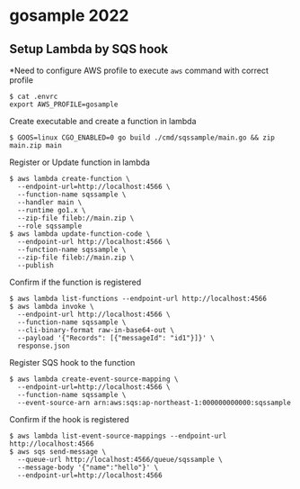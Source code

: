 # gosample 2022
## Setup Lambda by SQS hook
*Need to configure AWS profile to execute `aws` command with correct profile
```
$ cat .envrc
export AWS_PROFILE=gosample
```

Create executable and create a function in lambda
```
$ GOOS=linux CGO_ENABLED=0 go build ./cmd/sqssample/main.go && zip main.zip main
```

Register or Update function in lambda
```
$ aws lambda create-function \
  --endpoint-url=http://localhost:4566 \
  --function-name sqssample \
  --handler main \
  --runtime go1.x \
  --zip-file fileb://main.zip \
  --role sqssample
$ aws lambda update-function-code \
  --endpoint-url http://localhost:4566 \
  --function-name sqssample \
  --zip-file fileb://main.zip \
  --publish
```

Confirm if the function is registered
```
$ aws lambda list-functions --endpoint-url http://localhost:4566
$ aws lambda invoke \
  --endpoint-url http://localhost:4566 \
  --function-name sqssample \
  --cli-binary-format raw-in-base64-out \
  --payload '{"Records": [{"messageId": "id1"}]}' \
  response.json
```

Register SQS hook to the function
```
$ aws lambda create-event-source-mapping \
  --endpoint-url=http://localhost:4566 \
  --function-name sqssample \
  --event-source-arn arn:aws:sqs:ap-northeast-1:000000000000:sqssample
```

Confirm if the hook is registered
```
$ aws lambda list-event-source-mappings --endpoint-url http://localhost:4566
$ aws sqs send-message \
  --queue-url http://localhost:4566/queue/sqssample \
  --message-body '{"name":"hello"}' \
  --endpoint-url=http://localhost:4566
```
